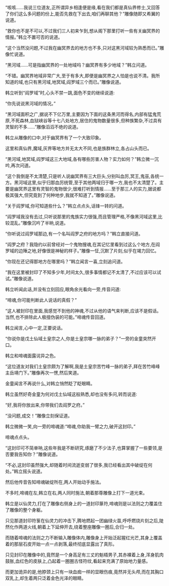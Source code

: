
“咳咳……我说三位道友,正所谓异乡相逢便是缘,看在我们都是真仙界修士,又回答了你们这么多问题的份上,能否先救在下出去,咱们再聊其他？”雕像随即又希翼的说道。

“救你也不是不可以,不过我们三人初来乍到,想从阁下那里打听一些有关幽冥界的情报。”韩立不置可否的说道。

“这个当然没问题,不过我在幽冥界去的地方也不多,只对这黑河域较为熟悉而已。”雕像忙说道。

“黑河域……可是指幽冥界的一处地域吗？幽冥界有多少地域？”韩立问道。

“不错。幽冥界地域非常广大,至于有多大,即便是幽冥界之人怕是也说不清。我所知道的域,也只有黑河域,地冥域,阎罗域三个而已。”雕像说道。

韩立听到“阎罗域”时,心头不禁一跳,面色不变的继续说道:

“你先说说黑河域的情况。”

“黑河域面积之广,据说不下亿万里,主要因为下面的这条黑河而得名,内部有猛鬼荒原,不死森林,血狱峡谷等十七八处地方,居住的鬼物数量很多,但种族繁杂,不过具有灵智的不多……”雕像滔滔不绝的说道。

韩立从雕像的口中,对于幽冥界有了一个大致印象。

这里和真仙界,魔域,灰界等地方并无太大不同,也是族群林立,各占山头而已。

“黑河域,地冥域,阎罗域这三大地域,各有哪些厉害人物？实力如何？”韩立微一沉吟,再次问道。

“这个我倒是不太清楚,只是听人说幽冥界有三大巨头,分别叫血厉,冥王,鬼巫,各统一方。黑河域这里,似乎归那血厉统管,至于其他两域归于哪一方,我也不太清楚了。主要是幽冥界这里有灵智的鬼物很少,很难打听到情报……至于那三人的实力,据说都极其强大,但究竟到了何种地步,我就不知道了。”雕像说道。

“关于阎罗域,你可知道些什么？”韩立点点头,话锋一转的问道。

“阎罗域我没有去过,只听说那里的鬼族实力很强,而且管理严格,不像黑河域这里,比较混乱。”雕像沉吟了半晌,说道。

“你听说过阎罗域那边,有一个名叫阎罗之府的地方吗？”韩立直接问道。

“阎罗之府？我隐约以前曾经对一个鬼物搜魂,在其记忆里看到过这么个地方,在阎罗域的边陲之地,好像很是神秘的样子。”雕像一怔,沉默了片刻,似乎在竭力回忆。

“你现在还记得那地方在哪里吗？”韩立闻言一喜,立刻追问道。

“我在这里被封印了不知多少年,时间太久,很多事情都记不太清了,不过应该可以试试。”雕像说道。

韩立听闻此话,并没有立刻回应,眼角余光看向一旁,传音问道:

“啼魂,你可能判断此人说话的真假？”

“这人被封印在里面,我感觉不到他的神魂,不过从他的语气来判断,应该不是假话。当然,也不排除此人极擅伪装的可能。”啼魂传音回道。

韩立闻言,心中一定,正要说话。

“你说你是戊土仙域土皇宗之人,你是土皇宗哪一脉的弟子？”一旁的金童突然开口。

韩立和啼魂面露诧异之色。

“这位道友对我们土皇宗颇为了解啊,我是土皇宗苦竹峰一脉的弟子,拜在苦竹峰峰主岳靖门下。”雕像再次一愣,然后笑道。

金童闻言不再说什么,对韩立悄然眨了眨眼睛。

韩立虽然好奇金童为何对戊土仙域这般熟悉,却也没有多问,转而说道:

“好,我将你放出来,你带我们去阎罗之府。”

“没问题,成交！”雕像立刻保证道。

韩立微微一笑,向一旁的啼魂道:“啼魂,你助我一臂之力,破开这封印。”

啼魂点点头。

“这封印可不简单呐,这些年我是不断研究,琢磨了不少法子,也算掌握了一些要领,是否要我告知你？”雕像说道。

“不必,这封印虽然强大,却随着时间流逝变弱了很多,我已经看出其中破绽在何处。”韩立摇头说道。

然后他传音告知啼魂破绽所在,两人开始动手施法。

不多时,啼魂在左,韩立在右,两人同时施法,朝着那尊雕像上打下一道光束。

韩立是以仙灵力,打在了雕像右侧身上的一道封印篆符,啼魂则是以法则之力覆盖住了雕像的整个身躯。

只见那道封印符箓在仙灵力的冲击下,腾地燃起一团幽绿火苗,呼呼燃烧片刻之后,陡然化作两道火线,朝着上下延伸开去,绕着整座雕像一圈后,合归一处。

而随着啼魂的法则之力不断输入雕像体内,雕像身上开始泛起猩红光芒,其身上覆盖着的那层石皮开始一点一点剥落,最终彻底显露出了真形。

只见封印在雕像中的,竟然是一个身高足有三丈的魁梧男子,其赤裸着上身,浑身肌肉鼓胀,血红色的皮肤上,凸起着一圈圈古怪符纹,看起来充满了原始地力量感。

而更加诡异的是,他脖颈上只有一块血痂一样的显眼伤痕,竟然并无头颅,而在其胸口双乳上,却生着两只泛着金色光泽的眼睛。